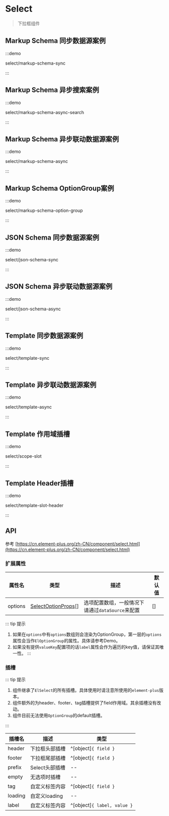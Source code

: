 # Select

> 下拉框组件

## Markup Schema 同步数据源案例

:::demo

select/markup-schema-sync

:::

## Markup Schema 异步搜索案例

:::demo

select/markup-schema-async-search

:::

## Markup Schema 异步联动数据源案例

:::demo

select/markup-schema-async

:::

## Markup Schema OptionGroup案例

:::demo

select/markup-schema-option-group

:::

## JSON Schema 同步数据源案例

:::demo

select/json-schema-sync

:::

## JSON Schema 异步联动数据源案例

:::demo

select/json-schema-async

:::

## Template 同步数据源案例

:::demo

select/template-sync

:::

## Template 异步联动数据源案例

:::demo

select/template-async

:::

## Template 作用域插槽

:::demo

select/scope-slot

:::

## Template Header插槽

:::demo

select/template-slot-header

:::

## API

参考 [https://cn.element-plus.org/zh-CN/component/select.html](https://cn.element-plus.org/zh-CN/component/select.html)

### 扩展属性

| 属性名  | 类型                                                                                      | 描述                                       | 默认值 |
| ------- | ----------------------------------------------------------------------------------------- | ------------------------------------------ | ------ |
| options | [SelectOptionProps](https://cn.element-plus.org/zh-CN/component/select.html#option-api)[] | 选项配置数组，一般情况下请通过`dataSource`来配置   | []     |

::: tip 提示
1. 如果在`options`中有`options`数组则会渲染为OptionGroup，第一层的`options`属性会当作`ElOptionGroup`的属性。具体请参考Demo。
2. 如果没有提供`valueKey`配置项的话`label`属性会作为遍历的key值，请保证其唯一性。
:::

### 插槽

::: tip 提示

1. 组件继承了`ElSelect`的所有插槽。具体使用时请注意所使用的`element-plus`版本。
2. 组件额外的为header、footer、tag插槽提供了field作用域。其余插槽没有改动。
3. 组件目前无法使用`OptionGroup`的default插槽。

:::

| 插槽名 | 描述           | 类型                        |
| ------ | -------------- | --------------------------- |
| header | 下拉框头部插槽 | ^[object]`{ field }`        |
| footer | 下拉框尾部插槽 | ^[object]`{ field }`        |
| prefix | Select头部插槽 | --                          |
| empty  | 无选项时插槽   | --                          |
| tag    | 自定义标签内容 | ^[object]`{ field }`        |
| loading| 自定义loading  | --                          |
| label  | 自定义标签内容 | ^[object]`{ label, value }` |
